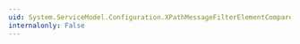 ```yaml
---
uid: System.ServiceModel.Configuration.XPathMessageFilterElementComparer
internalonly: False
---
```

